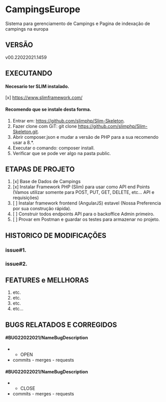 # CampingsEurope
Sistema para gerenciamento de Campings e Pagina de indexação de campings na europa

## VERSÃO
v00.22022021.1459

## EXECUTANDO

#### Necesario ter SLIM instalado.
[x] https://www.slimframework.com/
#### Recomendo que se instale desta forma.
1. Entrar em: https://github.com/slimphp/Slim-Skeleton.
2. Fazer clone com GiT: git clone https://github.com/slimphp/Slim-Skeleton.git.
3. Abrir composer.json e mudar a versão de PHP para a sua recomendo usar a 8.*.
4. Executar o comando: composer install.
5. Verificar que se pode ver algo na pasta public.

## ETAPAS DE PROJETO

1. [x] Base de Dados de Campings
2. [x] Instalar Framework PHP (Slim) para usar como API end Points (Vamos utilizar somente para POST, PUT, GET, DELETE, etc... API e requisições)
3. [ ] Instalar framework frontend (AngularJS) estavel (Nossa Preferencia por sua construção rápida).
4. [ ] Construir todos endpoints API para o backoffice Admin primeiro.
5. [ ] Provar em Postman e guardar os testes para armazenar no projeto.

## HISTORICO DE MODIFICAÇÕES

### issue#1.  
### issue#2.  

## FEATURES e MELLHORAS

1. etc.
2. etc.
3. etc.
4. etc...

## BUGS RELATADOS E CORREGIDOS

#### #BUG22022021/NameBugDescription 
- - OPEN
- commits - merges - requests
#### #BUG22022021/NameBugDescription 
- - CLOSE
- commits - merges - requests
